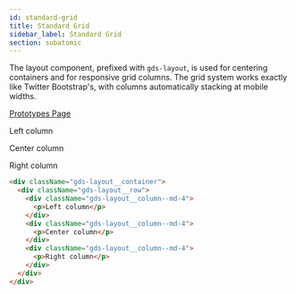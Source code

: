 ```yaml
---
id: standard-grid
title: Standard Grid
sidebar_label: Standard Grid
section: subatomic
---
```


The layout component, prefixed with `gds-layout`, is used for centering containers and for responsive grid columns. The grid system works exactly like Twitter Bootstrap's, with columns automatically stacking at mobile widths.

<p style="margin-bottom: 0.8em">
    <a href="https://ds.gumgum.com/stable/index.html#gds-layout" target="_blank">Prototypes Page</a>
</p>

<div className="gds-layout__container">
    <div className="gds-layout__row">
        <div className="gds-layout__column--md-4">
            <p>Left column</p>
        </div>
        <div className="gds-layout__column--md-4">
            <p>Center column</p>
        </div>
        <div className="gds-layout__column--md-4">
            <p>Right column</p>
        </div>
    </div>
</div>

```html
<div className="gds-layout__container">
  <div className="gds-layout__row">
    <div className="gds-layout__column--md-4">
      <p>Left column</p>
    </div>
    <div className="gds-layout__column--md-4">
      <p>Center column</p>
    </div>
    <div className="gds-layout__column--md-4">
      <p>Right column</p>
    </div>
  </div>
</div>
```
